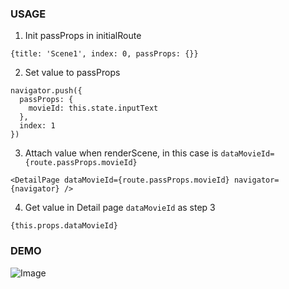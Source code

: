 ### USAGE
1. Init passProps in initialRoute

```
{title: 'Scene1', index: 0, passProps: {}}
```

2. Set value to passProps

```
navigator.push({
  passProps: {
    movieId: this.state.inputText
  },
  index: 1
})
```

3. Attach value when renderScene, in this case is `dataMovieId={route.passProps.movieId}`

```
<DetailPage dataMovieId={route.passProps.movieId} navigator={navigator} />
```

4. Get value in Detail page `dataMovieId` as step 3

```
{this.props.dataMovieId}
```

### DEMO
![Image](http://imgur.com/a/ncrqC)
